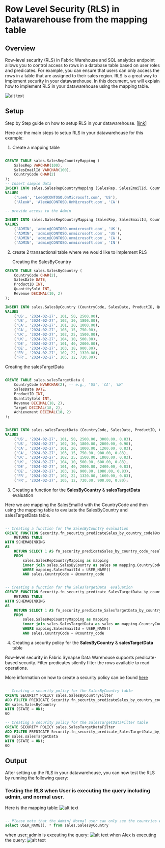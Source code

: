 # Row Level Security (RLS) in Datawarehouse from the mapping table

## Overview

Row-level security (RLS) in Fabric Warehouse and SQL analytics endpoint allows you to control access to rows in a database table based on user roles and predicates. For example, you can ensure that users can only access the rows in a table that are assigned to their sales region. RLS is a great way to implement security in your datawarehouse.
In this document, we will explain how to implement RLS in your datawarehouse using the mapping table.

![alt text](https://github.com/Sam-Panda/FABRICation/main/datawarehouse/rls/.media/image.png)

## Setup

Step by Step guide on how to setup RLS in your datawarehouse. [[link](https://learn.microsoft.com/en-us/fabric/data-warehouse/tutorial-row-level-security)]

Here are the main steps to setup RLS in your datawarehouse for this example:
1. Create a mapping table
``` sql

CREATE TABLE sales.SalesRepCountryMapping (
    SalesRep VARCHAR(100),
    SalesEmailId VARCHAR(100),
    CountryCode CHAR(2)
);
-- Insert sample data
INSERT INTO sales.SalesRepCountryMapping (SalesRep, SalesEmailId, CountryCode)
VALUES
    ('LeeG', 'LeeG@CONTOSO.OnMicrosoft.com', 'US'),
    ('AlexW', 'AlexW@CONTOSO.OnMicrosoft.com', 'CA')

-- provide access to the Admin

INSERT INTO sales.SalesRepCountryMapping (SalesRep, SalesEmailId, CountryCode)
VALUES
    ('ADMIN', 'admin@CONTOSO.onmicrosoft.com', 'UK'),
    ('ADMIN', 'admin@CONTOSO.onmicrosoft.com', 'US'),
    ('ADMIN', 'admin@CONTOSO.onmicrosoft.com', 'CA'),
    ('ADMIN', 'admin@CONTOSO.onmicrosoft.com', 'IN')

```
2. create 2 transactional table where we would like to implement RLS

    Creating the SalesByCountry 
``` sql
CREATE TABLE sales.SalesByCountry (
    CountryCode CHAR(2),
    SalesDate DATE,
    ProductID INT,
    QuantitySold INT,
    Revenue DECIMAL(10, 2)
);

INSERT INTO sales.SalesByCountry (CountryCode, SalesDate, ProductID, QuantitySold, Revenue)
VALUES
    ('US', '2024-02-27', 101, 50, 2500.00),
    ('US', '2024-02-27', 102, 30, 1800.00),
    ('CA', '2024-02-27', 101, 20, 1000.00),
    ('CA', '2024-02-27', 103, 15, 750.00),
    ('UK', '2024-02-27', 102, 25, 1500.00),
    ('UK', '2024-02-27', 104, 10, 500.00),
    ('DE', '2024-02-27', 101, 40, 2000.00),
    ('DE', '2024-02-27', 103, 18, 900.00),
    ('FR', '2024-02-27', 102, 22, 1320.00),
    ('FR', '2024-02-27', 105, 12, 720.00);

```
 Creating the salesTargetData

``` sql

CREATE TABLE sales.salesTargetData (
    CountryCode NVARCHAR(2), -- e.g., 'US', 'CA', 'UK'
    SalesDate DATE,
    ProductID INT,
    QuantitySold INT,
    Revenue DECIMAL(18, 2),
    Target DECIMAL(18, 2),
    Achievement DECIMAL(18, 2)
);


INSERT INTO sales.salesTargetData (CountryCode, SalesDate, ProductID, QuantitySold, Revenue, Target, Achievement)
VALUES
    ('US', '2024-02-27', 101, 50, 2500.00, 3000.00, 0.83),
    ('US', '2024-02-27', 102, 30, 1800.00, 2000.00, 0.90),
    ('CA', '2024-02-27', 101, 20, 1000.00, 1200.00, 0.83),
    ('CA', '2024-02-27', 103, 15, 750.00, 900.00, 0.83),
    ('UK', '2024-02-27', 102, 25, 1500.00, 1800.00, 0.83),
    ('UK', '2024-02-27', 104, 10, 500.00, 600.00, 0.83),
    ('DE', '2024-02-27', 101, 40, 2000.00, 2400.00, 0.83),
    ('DE', '2024-02-27', 103, 18, 900.00, 1080.00, 0.83),
    ('FR', '2024-02-27', 102, 22, 1320.00, 1600.00, 0.83),
    ('FR', '2024-02-27', 105, 12, 720.00, 900.00, 0.80);
```

3. Creating a function for the **SalesByCountry** &  **salesTargetData** evaluation

Here we are mapping the SalesEmailId with the CountryCode and then using the mapping table to evaluate the SalesByCountry and salesTargetData table.

``` sql

-- Creating a function for the SalesByCountry evaluation
CREATE FUNCTION Security.fn_security_predicateSales_by_country_code(@country_code AS varchar(50))
    RETURNS TABLE
WITH SCHEMABINDING
AS
    RETURN SELECT 1 AS fn_security_predicateSales_by_country_code_result
    FROM
        sales.SalesRepCountryMapping as mapping
        inner join sales.SalesByCountry as sales on mapping.CountryCode = sales.CountryCode
        WHERE mapping.SalesEmailId = USER_NAME()
        AND sales.CountryCode = @country_code


-- Creating a function for the SalesTargetData  evaluation
CREATE FUNCTION Security.fn_security_predicate_SalesTargetData_by_country(@country_code AS varchar(50))
    RETURNS TABLE
WITH SCHEMABINDING
AS
    RETURN SELECT 1 AS fn_security_predicate_SalesTargetData_by_country_result
    FROM
        sales.SalesRepCountryMapping as mapping
        inner join sales.SalesTargetData as sales on mapping.CountryCode = sales.CountryCode
        WHERE mapping.SalesEmailId = USER_NAME()
        AND sales.CountryCode = @country_code

```
4. Creating a security policy for the **SalesByCountry** &  **salesTargetData** table

Row-level security in Fabric Synapse Data Warehouse supports predicate-based security. Filter predicates silently filter the rows available to read operations.

More information on how to create a security policy can be found [here](https://learn.microsoft.com/en-us/fabric/data-warehouse/row-level-security#predicate-based-row-level-security15)

``` sql

-- Creating a security policy for the SalesByCountry table
CREATE SECURITY POLICY sales.SalesByCountryFilter
ADD FILTER PREDICATE Security.fn_security_predicateSales_by_country_code(CountryCode)
ON sales.SalesByCountry
WITH (STATE = ON);
GO

-- Creating a security policy for the SalesTargetDataFilter table
CREATE SECURITY POLICY sales.SalesTargetDataFilter
ADD FILTER PREDICATE Security.fn_security_predicate_SalesTargetData_by_country(CountryCode)
ON sales.salesTargetData
WITH (STATE = ON);
GO


```
## Output

After setting up the RLS in your datawarehouse, you can now test the RLS by running the following query:
### Testing the RLS when User is executing the query including admin, and normal user. 

Here is the mapping table:
![alt text](https://github.com/Sam-Panda/FABRICation/main/datawarehouse/rls/.media/image-3.png)

``` sql

-- Please note that the Admin/ Normal user can only see the countries which are specified in the mapping table
select USER_NAME(), * from sales.SalesByCountry
```

when user: admin is exceuting the query:
![alt text](https://github.com/Sam-Panda/FABRICation/main/datawarehouse/rls/.media/image-1.png)
when Alex is executing the query:
![alt text](https://github.com/Sam-Panda/FABRICation/main/datawarehouse/rls/.media/image-2.png)